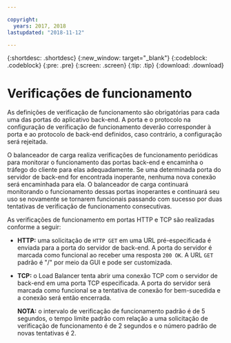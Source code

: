 ```yaml
---

copyright:
  years: 2017, 2018
lastupdated: "2018-11-12"

---
```


{:shortdesc: .shortdesc}
{:new_window: target="_blank"}
{:codeblock: .codeblock}
{:pre: .pre}
{:screen: .screen}
{:tip: .tip}
{:download: .download}

# Verificações de funcionamento

As definições de verificação de funcionamento são obrigatórias para cada uma das portas do aplicativo back-end. A porta e o protocolo na configuração de verificação de funcionamento deverão corresponder à porta e ao protocolo de back-end definidos, caso contrário, a configuração será rejeitada. 

O balanceador de carga realiza verificações de funcionamento periódicas para monitorar o funcionamento das portas back-end e encaminha o tráfego do cliente para elas adequadamente. Se uma determinada porta do servidor de back-end for encontrada inoperante, nenhuma nova conexão será encaminhada para ela. O balanceador de carga continuará monitorando o funcionamento dessas portas inoperantes e continuará seu uso se novamente se tornarem funcionais passando com sucesso por duas tentativas de verificação de funcionamento consecutivas. 

As verificações de funcionamento em portas HTTP e TCP são realizadas conforme a seguir:

* **HTTP:** uma solicitação de `HTTP GET` em uma URL pré-especificada é enviada para a porta do servidor de back-end. A porta do servidor é marcada como funcional ao receber uma resposta `200 OK`. A URL `GET` padrão é "/" por meio da GUI e pode ser customizada. 

* **TCP:** o Load Balancer tenta abrir uma conexão TCP com o servidor de back-end em uma porta TCP especificada. A porta do servidor será marcada como funcional se a tentativa de conexão for bem-sucedida e a conexão será então encerrada. 

	**NOTA:** o intervalo de verificação de funcionamento padrão é de 5 segundos, o tempo limite padrão com relação a uma solicitação de verificação de funcionamento é de 2 segundos e o número padrão de novas tentativas é 2. 
